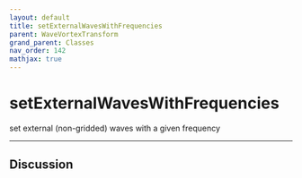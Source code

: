 ```yaml
---
layout: default
title: setExternalWavesWithFrequencies
parent: WaveVortexTransform
grand_parent: Classes
nav_order: 142
mathjax: true
---
```


#  setExternalWavesWithFrequencies

set external (non-gridded) waves with a given frequency


---

## Discussion

  
